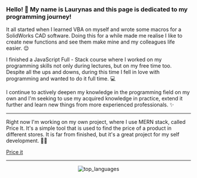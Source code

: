 ### Hello! 👋 My name is Laurynas and this page is dedicated to my programming journey!

It all started when I learned VBA on myself and wrote some macros for a SolidWorks CAD software. Doing this for a while made me realise I like to create new functions and see them make mine and my colleagues life easier. 😌

I finished a JavaScript Full - Stack course where I worked on my programming skills not only during lectures, but on my free time too. Despite all the ups and downs, during this time I fell in love with programming and wanted to do it full time. 💻

I continue to actively deepen my knowledge in the programming field on my own and I'm seeking to use my acquired knowledge in practice, extend it further and learn new things from more experienced professionals. ✨

---

Right now I'm working on my own project, where I use MERN stack, called Price It. It's a simple tool that is used to find the price of a product in different stores. It is far from finished, but it's a great project for my self development. 👨‍💻

[Price it](https://price-it.vercel.app/search_tool)

---

<div align="center">
  <img alt="top_languages" src="https://github-readme-stats.vercel.app/api/top-langs/?username=LaurynasGHub&layout=compact&bg_color=0d1117&text_color=FFFFFF&hide_border=true"/>
</div>

<!--
**LaurynasGHub/LaurynasGHub** is a ✨ _special_ ✨ repository because its `README.md` (this file) appears on your GitHub profile.

Here are some ideas to get you started:

- 🔭 I’m currently working on ...
- 🌱 I’m currently learning ...
- 👯 I’m looking to collaborate on ...
- 🤔 I’m looking for help with ...
- 💬 Ask me about ...
- 📫 How to reach me: ...
- 😄 Pronouns: ...
- ⚡ Fun fact: ...
-->
